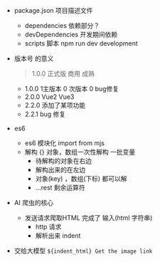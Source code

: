 - package.json
  项目描述文件
  - dependencies 依赖部分？
  - devDependencies 开发期间依赖
  - scripts 脚本
    npm run dev development

- 版本号 的意义
  > 1.0.0  正式版 商用 成熟 
  - 1.0.0  1主版本 0 次版本 0 bug修复
  - 2.0.0  Vue2 Vue3
  - 2.2.0  添加了某项功能
  - 2.2.1  bug 修复

- es6
  - es6 模块化 import from mjs
  - 解构 {}
    对象，数组一次性解构 一批变量
    - 待解构的对象在右边
    - 解构出来的在左边
    - 对象(key) ，数组(下标) 都可以解
    - ...rest 剩余运算符

- AI 爬虫的核心
  - 发送请求爬取HTML 完成了 输入(html 字符串)
    - http 请求
    - 解析出来 indent

- 交给大模型
  `
  ${indent_html}
  Get the image link
  `